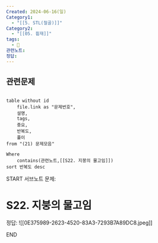 ```yaml
---
Created: 2024-06-16(일)
Category1:
  - "[[5. STL(철골)]]"
Category2:
  - "[[05. 휨재]]"
tags:
  - 🧮
관련노트: 
정답:
---
```

## 관련문제
```dataview

table without id
	file.link as "문제번호",
	설명,
	tags,
	중요,
	반복도,
	풀이
from "(21) 문제모음"

Where
	contains(관련노트,[[S22. 지붕의 물고임]])
sort 반복도 desc

```



START
서브노트
문제:
#  S22. 지붕의 물고임

정답:
![[0E375989-2623-4520-83A3-7293B7A89DC8.jpeg]]
<!--ID: 1727688301382-->
END
